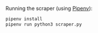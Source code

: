 Running the scraper (using [Pipenv](https://github.com/pypa/pipenv)):
```bash
pipenv install
pipenv run python3 scraper.py
```

